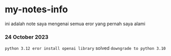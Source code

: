 # my-notes-info
ini adalah note saya mengenai semua eror yang pernah saya alami

<h3>24 October 2023</h3>

```python 3.12 eror install openai library```
solved
```downgrade to python 3.10```
